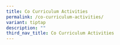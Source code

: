 ```yaml
---
title: Co Curriculum Activities
permalink: /co-curriculum-activities/
variant: tiptap
description: ""
third_nav_title: Co Curriculum Activities
---
```

